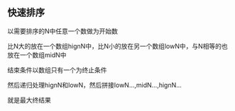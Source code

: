 ## 快速排序

以需要排序的N中任意一个数做为开始数

比N大的放在一个数组hignN中，比N小的放在另一个数组lowN中，与N相等的也放在一个数组midN中

结束条件以数组只有一个为终止条件

然后递归处理hignN和lowN，然后拼接lowN...,midN...,hignN...

就是最大终结果